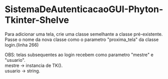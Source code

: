# SistemaDeAutenticacaoGUI-Phyton-Tkinter-Shelve

Para adicionar uma tela, crie uma classe semelhante a classe pré-existente.                                  
Passe o nome da nova classe como o parametro "proxima_tela" da classe login.(linha 266)                           

OBS: telas subsequentes ao login recebem como parametro "mestre" e "usuario".                   
     mestre -> instancia de TK().                                            
     usuario -> string. 
